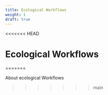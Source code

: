 ```yaml
---
title: Ecological Workflows
weight: 1
draft: true
---
```

<<<<<<< HEAD
# Ecological Workflows
=======

About ecological Workflows
>>>>>>> main
